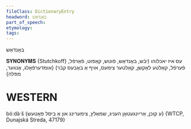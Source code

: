 ```yaml
---
fileClass: DictionaryEntry
headword: באָנדאַש
part_of_speech: 
etymology: 
tags: 
---
```

באָנדאַש

𝐒𝐘𝐍𝐎𝐍𝐘𝐌𝐒 {Stutchkoff} 
 עס איז יאכלוהו (יבֿש, באָנדאַש, פֿוטש, קאַפּוט, פֿאַרפֿל, פֿערפֿל, קאַלטע לאָקשן, קאַלטער צימעס, אויף אַ באָבעס קבֿר) {אומדערפֿאָלג, אָנווער, מפּלה}

WESTERN
========

bóːdàˑš {ע קוכן, אַרײַנגעטאָן העניג, שמאַלץ, צימערינג און אַ ביסל פּאָטעש} {WTCP, Dunajská Streda, 47179}
